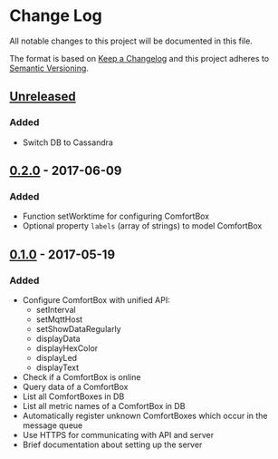 # Change Log
All notable changes to this project will be documented in this file.

The format is based on [Keep a Changelog](http://keepachangelog.com/)
and this project adheres to [Semantic Versioning](http://semver.org/).

## [Unreleased]
### Added
- Switch DB to Cassandra

## [0.2.0] - 2017-06-09
### Added
- Function setWorktime for configuring ComfortBox
- Optional property `labels` (array of strings) to model ComfortBox

## [0.1.0] - 2017-05-19
### Added
- Configure ComfortBox with unified API:
  - setInterval
  - setMqttHost
  - setShowDataRegularly
  - displayData
  - displayHexColor
  - displayLed
  - displayText
- Check if a ComfortBox is online
- Query data of a ComfortBox
- List all ComfortBoxes in DB
- List all metric names of a ComfortBox in DB
- Automatically register unknown ComfortBoxes which occur in the message queue
- Use HTTPS for communicating with API and server
- Brief documentation about setting up the server

[Unreleased]: https://github.com/dwettstein/comfortbox-api-services/compare/v0.2.0...HEAD
[0.2.0]: https://github.com/dwettstein/comfortbox-api-services/tree/v0.2.0
[0.1.0]: https://github.com/dwettstein/comfortbox-api-services/tree/v0.1.0

